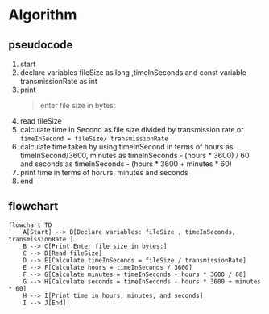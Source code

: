 # Algorithm
## pseudocode
1. start
2. declare variables fileSize as long ,timeInSeconds and const variable transmissionRate as int
3. print 
   >enter file size in bytes:
4. read fileSize
5. calculate time In Second as file size divided by transmission rate or `timeInSecond = fileSize/ transmissionRate`
6.  calculate time taken by using timeInSecond in terms of hours as timeInSecond/3600, minutes as timeInSeconds - (hours * 3600) / 60 and seconds as timeInSeconds - (hours * 3600 + minutes * 60)
7. print time in terms of horurs, minutes and seconds
8. end

## flowchart
``` mermaid
flowchart TD
    A[Start] --> B[Declare variables: fileSize , timeInSeconds, transmissionRate ]
    B --> C[Print Enter file size in bytes:]
    C --> D[Read fileSize]
    D --> E[Calculate timeInSeconds = fileSize / transmissionRate]
    E --> F[Calculate hours = timeInSeconds / 3600]
    F --> G[Calculate minutes = timeInSeconds - hours * 3600 / 60]
    G --> H[Calculate seconds = timeInSeconds - hours * 3600 + minutes * 60]
    H --> I[Print time in hours, minutes, and seconds]
    I --> J[End]
